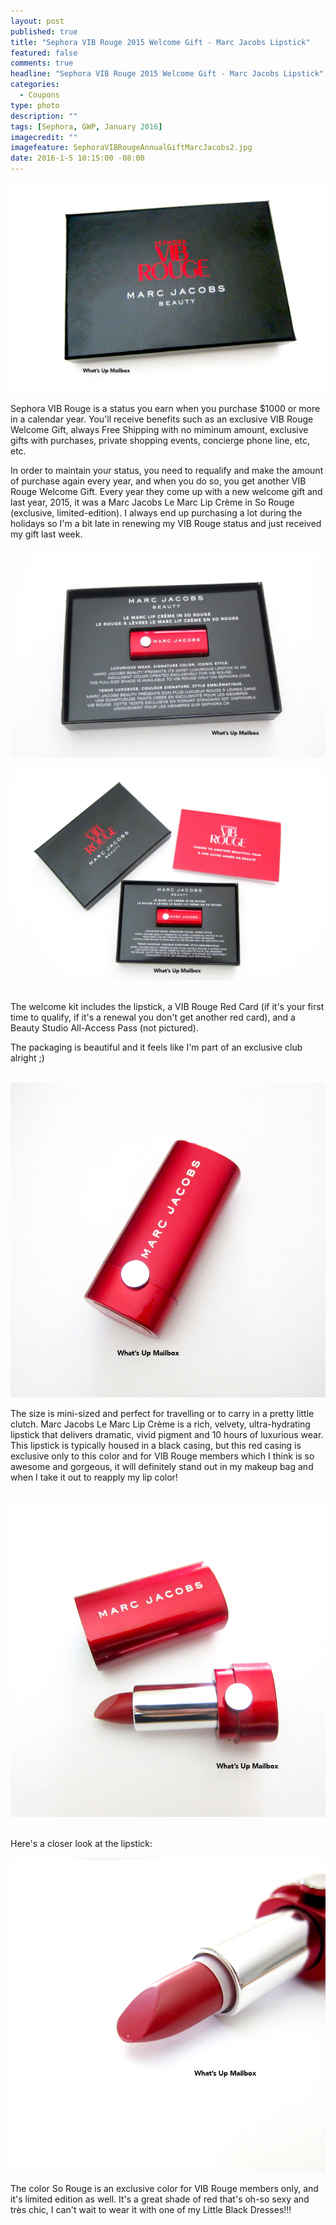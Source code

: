 ```yaml
---
layout: post
published: true
title: "Sephora VIB Rouge 2015 Welcome Gift - Marc Jacobs Lipstick"
featured: false
comments: true
headline: "Sephora VIB Rouge 2015 Welcome Gift - Marc Jacobs Lipstick"
categories: 
  - Coupons
type: photo
description: ""
tags: [Sephora, GWP, January 2016]
imagecredit: ""
imagefeature: SephoraVIBRougeAnnualGiftMarcJacobs2.jpg
date: 2016-1-5 10:15:00 -08:00
---
```


<center><img src="/images/SephoraVIBRougeAnnualGiftMarcJacobs.jpg"></center>

<p>Sephora VIB Rouge is a status you earn when you purchase $1000 or more in a calendar year. You'll receive benefits such as an exclusive VIB Rouge Welcome Gift, always Free Shipping with no miminum amount, exclusive gifts with purchases, private shopping events, concierge phone line, etc, etc.</p>

<p>In order to maintain your status, you need to requalify and make the amount of purchase again every year, and when you do so, you get another VIB Rouge Welcome Gift. Every year they come up with a new welcome gift and last year, 2015, it was a Marc Jacobs Le Marc Lip Crème in So Rouge (exclusive, limited-edition). I always end up purchasing a lot during the holidays so I'm a bit late in renewing my VIB Rouge status and just received my gift last week.</p>

<center><img src="/images/SephoraVIBRougeAnnualGiftMarcJacobs3.jpg"></center>

<br>

<center><img src="/images/SephoraVIBRougeAnnualGiftMarcJacobs2.jpg"></center>

<br>

<p>The welcome kit includes the lipstick, a VIB Rouge Red Card (if it's your first time to qualify, if it's a renewal you don't get another red card), and a Beauty Studio All-Access Pass (not pictured).</p>

<p>The packaging is beautiful and it feels like I'm part of an exclusive club alright ;)</p>

<br>

<center><img src="/images/SephoraVIBRougeAnnualGiftMarcJacobs5.jpg"></center>

<p>The size is mini-sized and perfect for travelling or to carry in a pretty little clutch. Marc Jacobs Le Marc Lip Crème is a rich, velvety, ultra-hydrating lipstick that delivers dramatic, vivid pigment and 10 hours of luxurious wear. This lipstick is typically housed in a black casing, but this red casing is exclusive only to this color and for VIB Rouge members which I think is so awesome and gorgeous, it will definitely stand out in my makeup bag and when I take it out to reapply my lip color!</p>

<br>

<center><img src="/images/SephoraVIBRougeAnnualGiftMarcJacobs6.jpg"></center>

<br>

<p>Here's a closer look at the lipstick:</p>

<center><img src="/images/SephoraVIBRougeAnnualGiftMarcJacobs4.jpg"></center>

<p>The color So Rouge is an exclusive color for VIB Rouge members only, and it's limited edition as well. It's a great shade of red that's oh-so sexy and très chic, I can't wait to wear it with one of my Little Black Dresses!!!</p>

<br>
